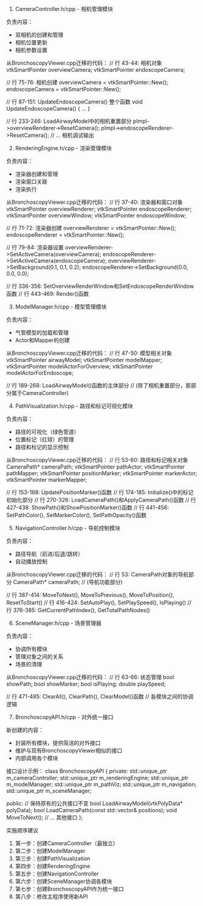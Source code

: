   1. CameraController.h/cpp - 相机管理模块

  负责内容：
  - 双相机的创建和管理
  - 相机位置更新
  - 相机参数设置

  从BronchoscopyViewer.cpp迁移的代码：
  // 行 43-44: 相机对象
  vtkSmartPointer<vtkCamera> overviewCamera;
  vtkSmartPointer<vtkCamera> endoscopeCamera;

  // 行 75-76: 相机创建
  overviewCamera = vtkSmartPointer<vtkCamera>::New();
  endoscopeCamera = vtkSmartPointer<vtkCamera>::New();

  // 行 87-151: UpdateEndoscopeCamera() 整个函数
  void UpdateEndoscopeCamera() { ... }

  // 行 233-246: LoadAirwayModel中的相机重置部分
  pImpl->overviewRenderer->ResetCamera();
  pImpl->endoscopeRenderer->ResetCamera();
  // ... 相机调试输出

  2. RenderingEngine.h/cpp - 渲染管理模块

  负责内容：
  - 渲染器创建和管理
  - 渲染窗口关联
  - 渲染执行

  从BronchoscopyViewer.cpp迁移的代码：
  // 行 37-40: 渲染器和窗口对象
  vtkSmartPointer<vtkRenderer> overviewRenderer;
  vtkSmartPointer<vtkRenderer> endoscopeRenderer;
  vtkSmartPointer<vtkRenderWindow> overviewWindow;
  vtkSmartPointer<vtkRenderWindow> endoscopeWindow;

  // 行 71-72: 渲染器创建
  overviewRenderer = vtkSmartPointer<vtkRenderer>::New();
  endoscopeRenderer = vtkSmartPointer<vtkRenderer>::New();

  // 行 79-84: 渲染器设置
  overviewRenderer->SetActiveCamera(overviewCamera);
  endoscopeRenderer->SetActiveCamera(endoscopeCamera);
  overviewRenderer->SetBackground(0.1, 0.1, 0.2);
  endoscopeRenderer->SetBackground(0.0, 0.0, 0.0);

  // 行 336-356: SetOverviewRenderWindow和SetEndoscopeRenderWindow函数
  // 行 443-469: Render()函数

  3. ModelManager.h/cpp - 模型管理模块

  负责内容：
  - 气管模型的加载和管理
  - Actor和Mapper的创建

  从BronchoscopyViewer.cpp迁移的代码：
  // 行 47-50: 模型相关对象
  vtkSmartPointer<vtkPolyData> airwayModel;
  vtkSmartPointer<vtkPolyDataMapper> modelMapper;
  vtkSmartPointer<vtkActor> modelActorForOverview;
  vtkSmartPointer<vtkActor> modelActorForEndoscope;

  // 行 189-268: LoadAirwayModel()函数的主体部分
  // (除了相机重置部分，那部分属于CameraController)

  4. PathVisualization.h/cpp - 路径和标记可视化模块

  负责内容：
  - 路径的可视化（绿色管道）
  - 位置标记（红球）的管理
  - 路径和标记的显示控制

  从BronchoscopyViewer.cpp迁移的代码：
  // 行 53-60: 路径和标记相关对象
  CameraPath* cameraPath;
  vtkSmartPointer<vtkActor> pathActor;
  vtkSmartPointer<vtkPolyDataMapper> pathMapper;
  vtkSmartPointer<vtkSphereSource> positionMarker;
  vtkSmartPointer<vtkActor> markerActor;
  vtkSmartPointer<vtkPolyDataMapper> markerMapper;

  // 行 153-168: UpdatePositionMarker()函数
  // 行 174-185: Initialize()中的标记初始化部分
  // 行 270-326: LoadCameraPath()和ApplyCameraPath()函数
  // 行 427-438: ShowPath()和ShowPositionMarker()函数
  // 行 441-456: SetPathColor(), SetMarkerColor(), SetPathOpacity()函数

  5. NavigationController.h/cpp - 导航控制模块

  负责内容：
  - 路径导航（前进/后退/跳转）
  - 自动播放控制

  从BronchoscopyViewer.cpp迁移的代码：
  // 行 53: CameraPath对象的导航部分
  CameraPath* cameraPath; // (导航功能部分)

  // 行 387-414: MoveToNext(), MoveToPrevious(), MoveToPosition(), ResetToStart()
  // 行 416-424: SetAutoPlay(), SetPlaySpeed(), IsPlaying()
  // 行 376-385: GetCurrentPathIndex(), GetTotalPathNodes()

  6. SceneManager.h/cpp - 场景管理器

  负责内容：
  - 协调所有模块
  - 管理对象之间的关系
  - 场景的清理

  从BronchoscopyViewer.cpp迁移的代码：
  // 行 63-66: 状态管理
  bool showPath;
  bool showMarker;
  bool isPlaying;
  double playSpeed;

  // 行 471-485: ClearAll(), ClearPath(), ClearModel()函数
  // 各模块之间的协调逻辑

  7. BronchoscopyAPI.h/cpp - 对外统一接口

  新创建的内容：
  - 封装所有模块，提供简洁的对外接口
  - 维护与现有BronchoscopyViewer相似的接口
  - 内部调用各个模块

  接口设计示例：
  class BronchoscopyAPI {
  private:
      std::unique_ptr<CameraController> m_cameraController;
      std::unique_ptr<RenderingEngine> m_renderingEngine;
      std::unique_ptr<ModelManager> m_modelManager;
      std::unique_ptr<PathVisualization> m_pathViz;
      std::unique_ptr<NavigationController> m_navigation;
      std::unique_ptr<SceneManager> m_sceneManager;

  public:
      // 保持原有的公共接口不变
      bool LoadAirwayModel(vtkPolyData* polyData);
      bool LoadCameraPath(const std::vector<double>& positions);
      void MoveToNext();
      // ... 其他接口
  };

  实施顺序建议

  1. 第一步：创建CameraController（最独立）
  2. 第二步：创建ModelManager
  3. 第三步：创建PathVisualization
  4. 第四步：创建RenderingEngine
  5. 第五步：创建NavigationController
  6. 第六步：创建SceneManager协调各模块
  7. 第七步：创建BronchoscopyAPI作为统一接口
  8. 第八步：修改主程序使用新API